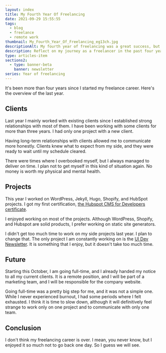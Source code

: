 ```yaml
---
layout: index
title: My Fourth Year Of Freelancing
date: 2021-09-29 15:55:55
tags:
  - blog
  - freelance
  - remote work
thumbnail: My_Fourth_Year_Of_Freelancing_eg13ch.jpg
descriptionAlt: My fourth year of freelancing was a great success, but now it is time to go full-time.
description: Reflect on my journey as a freelancer in the past four years and read insights on balancing clients, personal projects and learning as a remote worker.
type: articles-item
sections2:
  - type: banner-beta
    banner: newsletter
series: Year of freelancing
---
```


It's been more than four years since I started my freelance career. Here's the overview of the last year.

## Clients

Last year I mainly worked with existing clients since I established strong relationships with most of them. I have been working with some clients for more than three years. I had only one project with a new client.

Having long-term relationships with clients allowed me to communicate more honestly. Clients knew what to expect from my side, and they were ready to wait until my schedule cleared.

There were times where I overbooked myself, but I always managed to deliver on time. I plan not to get myself in this kind of situation again. No money is worth my physical and mental health.

## Projects

This year I worked on WordPress, Jekyll, Hugo, Shopify, and HubSpot projects. I got my first certification, [the Hubspot CMS for Developers certificate](https://app.hubspot.com/academy/achievements/60q9b9zb/en/1/silvestar-bistrovic/hubspot-cms-for-developers).

I enjoyed working on most of the projects. Although WordPress, Shopify, and Hubspot are solid products, I prefer working on static site generators.

I didn't get too much time to work on my side projects last year. I plan to change that. The only project I am constantly working on is the [UI Dev Newsletter](/side-projects/ui-dev-mentoring/reads/). It is something that I enjoy, but it doesn't take too much time.

## Future

Starting this October, I am going full-time, and I already handed my notice to all my current clients. It is a remote position, and I will be part of a marketing team, and I will be responsible for the company website.

Going full-time was a pretty big step for me, and it was not a simple one. While I never experienced burnout, I had some periods where I felt exhausted. I think it is time to slow down, although it will definitively feel strange to work only on one project and to communicate with only one team.

## Conclusion

I don't think my freelancing career is over. I mean, you never know, but I enjoyed it so much not to go back one day. So I guess we will see.
